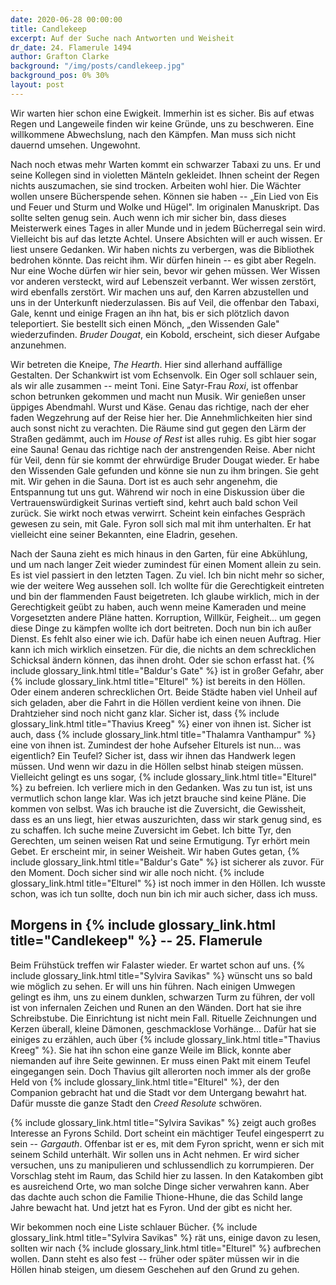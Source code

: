 ```yaml
---
date: 2020-06-28 00:00:00
title: Candlekeep
excerpt: Auf der Suche nach Antworten und Weisheit
dr_date: 24. Flamerule 1494
author: Grafton Clarke
background: "/img/posts/candlekeep.jpg"
background_pos: 0% 30%
layout: post
---
```


Wir warten hier schon eine Ewigkeit. Immerhin ist es sicher. Bis auf etwas
Regen und Langeweile finden wir keine Gründe, uns zu beschweren. Eine
willkommene Abwechslung, nach den Kämpfen. Man muss sich nicht dauernd
umsehen. Ungewohnt.

Nach noch etwas mehr Warten kommt ein schwarzer Tabaxi zu uns. Er und seine
Kollegen sind in violetten Mänteln gekleidet. Ihnen scheint der Regen nichts
auszumachen, sie sind trocken. Arbeiten wohl hier. Die Wächter wollen unsere
Bücherspende sehen. Können sie haben -- „Ein Lied von Eis und Feuer und Sturm
und Wolke und Hügel". Im originalen Manuskript. Das sollte selten genug sein.
Auch wenn ich mir sicher bin, dass dieses Meisterwerk eines Tages in aller
Munde und in jedem Bücherregal sein wird. Vielleicht bis auf das letzte
Achtel. Unsere Absichten will er auch wissen. Er liest unsere Gedanken. Wir
haben nichts zu verbergen, was die Bibliothek bedrohen könnte. Das reicht ihm.
Wir dürfen hinein -- es gibt aber Regeln. Nur eine Woche dürfen wir hier sein,
bevor wir gehen müssen. Wer Wissen vor anderen versteckt, wird auf Lebenszeit
verbannt. Wer wissen zerstört, wird ebenfalls zerstört. Wir machen uns auf,
den Karren abzustellen und uns in der Unterkunft niederzulassen. Bis auf Veil,
die offenbar den Tabaxi, Gale, kennt und einige Fragen an ihn hat, bis er sich
plötzlich davon teleportiert. Sie bestellt sich einen Mönch, „den Wissenden
Gale" wiederzufinden. *Bruder Dougat*, ein Kobold, erscheint, sich dieser
Aufgabe anzunehmen.

Wir betreten die Kneipe, *The Hearth*. Hier sind allerhand auffällige
Gestalten. Der Schankwirt ist vom Echsenvolk. Ein Oger soll schlauer
sein, als wir alle zusammen -- meint Toni. Eine Satyr-Frau *Roxi*, ist
offenbar schon betrunken gekommen und macht nun Musik. Wir genießen
unser üppiges Abendmahl. Wurst und Käse. Genau das richtige, nach der
eher faden Wegzehrung auf der Reise hier her. Die Annehmlichkeiten hier
sind auch sonst nicht zu verachten. Die Räume sind gut gegen den Lärm
der Straßen gedämmt, auch im *House of Rest* ist alles ruhig. Es gibt
hier sogar eine Sauna! Genau das richtige nach der anstrengenden Reise.
Aber nicht für Veil, denn für sie kommt der ehrwürdige Bruder Dougat
wieder. Er habe den Wissenden Gale gefunden und könne sie nun zu ihm
bringen. Sie geht mit. Wir gehen in die Sauna. Dort ist es auch sehr
angenehm, die Entspannung tut uns gut. Während wir noch in eine
Diskussion über die Vertrauenswürdigkeit Surinas vertieft sind, kehrt
auch bald schon Veil zurück. Sie wirkt noch etwas verwirrt. Scheint kein
einfaches Gespräch gewesen zu sein, mit Gale. Fyron soll sich mal mit
ihm unterhalten. Er hat vielleicht eine seiner Bekannten, eine Eladrin,
gesehen.

Nach der Sauna zieht es mich hinaus in den Garten, für eine Abkühlung, und um
nach langer Zeit wieder zumindest für einen Moment allein zu sein. Es ist viel
passiert in den letzten Tagen. Zu viel. Ich bin nicht mehr so sicher, wie der
weitere Weg aussehen soll. Ich wollte für die Gerechtigkeit eintreten und bin
der flammenden Faust beigetreten. Ich glaube wirklich, mich in der
Gerechtigkeit geübt zu haben, auch wenn meine Kameraden und meine Vorgesetzten
andere Pläne hatten. Korruption, Willkür, Feigheit... um gegen diese Dinge zu
kämpfen wollte ich dort beitreten. Doch nun bin ich außer Dienst. Es fehlt
also einer wie ich. Dafür habe ich einen neuen Auftrag. Hier kann ich mich
wirklich einsetzen. Für die, die nichts an dem schrecklichen Schicksal ändern
können, das ihnen droht. Oder sie schon erfasst hat. {% include glossary_link.html title="Baldur's Gate" %} ist in
großer Gefahr, aber {% include glossary_link.html title="Elturel" %} ist bereits in den Höllen. Oder einem anderen
schrecklichen Ort. Beide Städte haben viel Unheil auf sich geladen, aber die
Fahrt in die Höllen verdient keine von ihnen. Die Drahtzieher sind noch nicht
ganz klar. Sicher ist, dass {% include glossary_link.html title="Thavius Kreeg" %} einer von ihnen ist. Sicher ist
auch, dass {% include glossary_link.html title="Thalamra Vanthampur" %} eine von ihnen ist. Zumindest der hohe Aufseher
Elturels ist nun... was eigentlich? Ein Teufel? Sicher ist, dass wir ihnen das
Handwerk legen müssen. Und wenn wir dazu in die Höllen selbst hinab steigen
müssen. Vielleicht gelingt es uns sogar, {% include glossary_link.html title="Elturel" %} zu befreien. Ich verliere
mich in den Gedanken. Was zu tun ist, ist uns vermutlich schon lange klar. Was
ich jetzt brauche sind keine Pläne. Die kommen von selbst. Was ich brauche ist
die Zuversicht, die Gewissheit, dass es an uns liegt, hier etwas auszurichten,
dass wir stark genug sind, es zu schaffen. Ich suche meine Zuversicht im
Gebet. Ich bitte Tyr, den Gerechten, um seinen weisen Rat und seine
Ermutigung. Tyr erhört mein Gebet. Er erscheint mir, in seiner Weisheit. Wir
haben Gutes getan, {% include glossary_link.html title="Baldur's Gate" %} ist sicherer als zuvor. Für den Moment. Doch
sicher sind wir alle noch nicht. {% include glossary_link.html title="Elturel" %} ist noch immer in den Höllen. Ich
wusste schon, was ich tun sollte, doch nun bin ich mir auch sicher, dass ich
muss.

## Morgens in {% include glossary_link.html title="Candlekeep" %} -- 25. Flamerule

Beim Frühstück treffen wir Falaster wieder. Er wartet schon auf uns.
{% include glossary_link.html title="Sylvira Savikas" %} wünscht uns so bald wie möglich zu sehen. Er will uns hin
führen. Nach einigen Umwegen gelingt es ihm, uns zu einem dunklen,
schwarzen Turm zu führen, der voll ist von infernalen Zeichen und Runen
an den Wänden. Dort hat sie ihre Schreibstube. Die Einrichtung ist nicht
mein Fall. Rituelle Zeichnungen und Kerzen überall, kleine Dämonen,
geschmacklose Vorhänge... Dafür hat sie einiges zu erzählen, auch über
{% include glossary_link.html title="Thavius Kreeg" %}. Sie hat ihn schon eine ganze Weile im Blick, konnte aber
niemanden auf ihre Seite gewinnen. Er muss einen Pakt mit einem Teufel
eingegangen sein. Doch Thavius gilt allerorten noch immer als der große
Held von {% include glossary_link.html title="Elturel" %}, der den Companion gebracht hat und die Stadt vor dem
Untergang bewahrt hat. Dafür musste die ganze Stadt den *Creed Resolute*
schwören.

{% include glossary_link.html title="Sylvira Savikas" %} zeigt auch großes Interesse an Fyrons Schild. Dort scheint ein
mächtiger Teufel eingesperrt zu sein -- *Gargauth*. Offenbar ist er es,
mit dem Fyron spricht, wenn er sich mit seinem Schild unterhält. Wir
sollen uns in Acht nehmen. Er wird sicher versuchen, uns zu manipulieren
und schlussendlich zu korrumpieren. Der Vorschlag steht im Raum, das
Schild hier zu lassen. In den Katakomben gibt es ausreichend Orte, wo
man solche Dinge sicher verwahren kann. Aber das dachte auch schon die
Familie Thione-Hhune, die das Schild lange Jahre bewacht hat. Und jetzt hat es
Fyron. Und der gibt es nicht her.

Wir bekommen noch eine Liste schlauer Bücher. {% include glossary_link.html title="Sylvira Savikas" %} rät uns, einige
davon zu lesen, sollten wir nach {% include glossary_link.html title="Elturel" %} aufbrechen wollen. Dann steht
es also fest -- früher oder später müssen wir in die Höllen hinab
steigen, um diesem Geschehen auf den Grund zu gehen.
